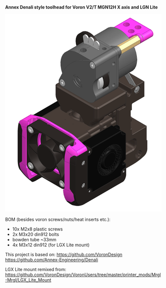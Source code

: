 **Annex Denali style toolhead for Voron V2/T MGN12H X axis and LGN Lite**

![TOOLHEAD](https://github.com/engineermechanic89/Voron_V2-T_Denali_style_toolhead/blob/860d5410ef09f5ebc2a3fd50a3ad5fa27b8dca9a/img/Zrzut%20ekranu%202022-08-05%20163501.png)

BOM (besides voron screws/nuts/heat inserts etc.):
- 10x M2x8 plastic screws
- 2x M3x20 din912 bolts
- bowden tube ~33mm 
- 4x M3x12 din912 (for LGX Lite mount)


This project is based on:
https://github.com/VoronDesign
https://github.com/Annex-Engineering/Denali

LGX Lite mount remixed from: 
https://github.com/VoronDesign/VoronUsers/tree/master/printer_mods/Mrgl-Mrgl/LGX_Lite_Mount
